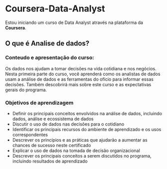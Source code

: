 # Coursera-Data-Analyst

Estou iniciando um curso de Data Analyst através na plataforma da <b>Coursera</b>.

## O que é Analise de dados?

### Conteudo e apresentação do curso:
Os dados nos ajudam a tomar decisões na vida cotidiana e nos negócios. Nesta primeira parte do curso, você aprenderá como os analistas de dados usam a análise de dados e as ferramentas do ofício para informar essas decisões. Também descobrirá mais sobre este curso e as expectativas gerais do programa.

###    Objetivos de aprendizagem
- Definir os principais conceitos envolvidos na análise de dados, incluindo dados, análise e ecossistema de dados
- Discutir o uso de dados nas decisões para o cotidiano
- Identificar os principais recursos do ambiente de aprendizado e os usos correspondentes
- Descrever os princípios e as práticas que ajudarão a aumentar as chances de sucesso neste certificado
- Explicar o uso de dados na tomada de decisão organizacional
- Descrever os principais conceitos a serem discutidos no programa, incluindo resultados de aprendizado
